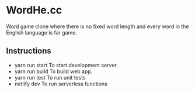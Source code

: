 # WordHe.cc
Word game clone where there is no fixed word length and every word in the English language is far game.
## Instructions
* yarn run start To start development server.
* yarn run build To build web app.
* yarn run test To run unit tests
* netlify dev To run serverless functions
